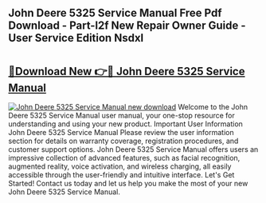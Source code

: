 ## John Deere 5325 Service Manual Free Pdf Download - Part-l2f New Repair Owner Guide - User Service Edition NsdxI

# <h2><a href="http://bc94513.oget.top/?id=John+Deere+5325+Service+Manual">🔗Download New 👉🔴 John Deere 5325 Service Manual</a></h2>

[![John Deere 5325 Service Manual new download](https://i.imgur.com/5g1atiW.png)](http://bc94513.oget.top/?id=John+Deere+5325+Service+Manual)
Welcome to the John Deere 5325 Service Manual user manual, your one-stop resource for understanding and using your new product. Important User Information John Deere 5325 Service Manual Please review the user information section for details on warranty coverage, registration procedures, and customer support options. John Deere 5325 Service Manual offers users an impressive collection of advanced features, such as facial recognition, augmented reality, voice activation, and wireless charging, all easily accessible through the user-friendly and intuitive interface. Let's Get Started! Contact us today and let us help you make the most of your new John Deere 5325 Service Manual.
